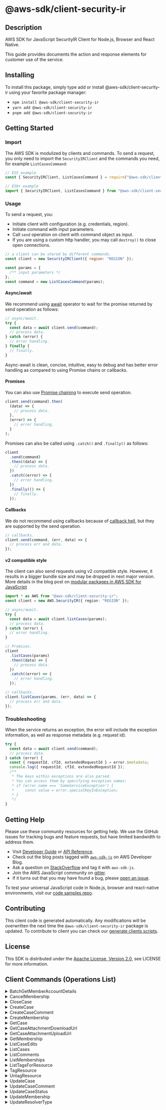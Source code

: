 <!-- generated file, do not edit directly -->

# @aws-sdk/client-security-ir

## Description

AWS SDK for JavaScript SecurityIR Client for Node.js, Browser and React Native.

<p>This guide provides documents the action and response elements for customer use of the service.</p>

## Installing

To install this package, simply type add or install @aws-sdk/client-security-ir
using your favorite package manager:

- `npm install @aws-sdk/client-security-ir`
- `yarn add @aws-sdk/client-security-ir`
- `pnpm add @aws-sdk/client-security-ir`

## Getting Started

### Import

The AWS SDK is modulized by clients and commands.
To send a request, you only need to import the `SecurityIRClient` and
the commands you need, for example `ListCasesCommand`:

```js
// ES5 example
const { SecurityIRClient, ListCasesCommand } = require("@aws-sdk/client-security-ir");
```

```ts
// ES6+ example
import { SecurityIRClient, ListCasesCommand } from "@aws-sdk/client-security-ir";
```

### Usage

To send a request, you:

- Initiate client with configuration (e.g. credentials, region).
- Initiate command with input parameters.
- Call `send` operation on client with command object as input.
- If you are using a custom http handler, you may call `destroy()` to close open connections.

```js
// a client can be shared by different commands.
const client = new SecurityIRClient({ region: "REGION" });

const params = {
  /** input parameters */
};
const command = new ListCasesCommand(params);
```

#### Async/await

We recommend using [await](https://developer.mozilla.org/en-US/docs/Web/JavaScript/Reference/Operators/await)
operator to wait for the promise returned by send operation as follows:

```js
// async/await.
try {
  const data = await client.send(command);
  // process data.
} catch (error) {
  // error handling.
} finally {
  // finally.
}
```

Async-await is clean, concise, intuitive, easy to debug and has better error handling
as compared to using Promise chains or callbacks.

#### Promises

You can also use [Promise chaining](https://developer.mozilla.org/en-US/docs/Web/JavaScript/Guide/Using_promises#chaining)
to execute send operation.

```js
client.send(command).then(
  (data) => {
    // process data.
  },
  (error) => {
    // error handling.
  }
);
```

Promises can also be called using `.catch()` and `.finally()` as follows:

```js
client
  .send(command)
  .then((data) => {
    // process data.
  })
  .catch((error) => {
    // error handling.
  })
  .finally(() => {
    // finally.
  });
```

#### Callbacks

We do not recommend using callbacks because of [callback hell](http://callbackhell.com/),
but they are supported by the send operation.

```js
// callbacks.
client.send(command, (err, data) => {
  // process err and data.
});
```

#### v2 compatible style

The client can also send requests using v2 compatible style.
However, it results in a bigger bundle size and may be dropped in next major version. More details in the blog post
on [modular packages in AWS SDK for JavaScript](https://aws.amazon.com/blogs/developer/modular-packages-in-aws-sdk-for-javascript/)

```ts
import * as AWS from "@aws-sdk/client-security-ir";
const client = new AWS.SecurityIR({ region: "REGION" });

// async/await.
try {
  const data = await client.listCases(params);
  // process data.
} catch (error) {
  // error handling.
}

// Promises.
client
  .listCases(params)
  .then((data) => {
    // process data.
  })
  .catch((error) => {
    // error handling.
  });

// callbacks.
client.listCases(params, (err, data) => {
  // process err and data.
});
```

### Troubleshooting

When the service returns an exception, the error will include the exception information,
as well as response metadata (e.g. request id).

```js
try {
  const data = await client.send(command);
  // process data.
} catch (error) {
  const { requestId, cfId, extendedRequestId } = error.$metadata;
  console.log({ requestId, cfId, extendedRequestId });
  /**
   * The keys within exceptions are also parsed.
   * You can access them by specifying exception names:
   * if (error.name === 'SomeServiceException') {
   *     const value = error.specialKeyInException;
   * }
   */
}
```

## Getting Help

Please use these community resources for getting help.
We use the GitHub issues for tracking bugs and feature requests, but have limited bandwidth to address them.

- Visit [Developer Guide](https://docs.aws.amazon.com/sdk-for-javascript/v3/developer-guide/welcome.html)
  or [API Reference](https://docs.aws.amazon.com/AWSJavaScriptSDK/v3/latest/index.html).
- Check out the blog posts tagged with [`aws-sdk-js`](https://aws.amazon.com/blogs/developer/tag/aws-sdk-js/)
  on AWS Developer Blog.
- Ask a question on [StackOverflow](https://stackoverflow.com/questions/tagged/aws-sdk-js) and tag it with `aws-sdk-js`.
- Join the AWS JavaScript community on [gitter](https://gitter.im/aws/aws-sdk-js-v3).
- If it turns out that you may have found a bug, please [open an issue](https://github.com/aws/aws-sdk-js-v3/issues/new/choose).

To test your universal JavaScript code in Node.js, browser and react-native environments,
visit our [code samples repo](https://github.com/aws-samples/aws-sdk-js-tests).

## Contributing

This client code is generated automatically. Any modifications will be overwritten the next time the `@aws-sdk/client-security-ir` package is updated.
To contribute to client you can check our [generate clients scripts](https://github.com/aws/aws-sdk-js-v3/tree/main/scripts/generate-clients).

## License

This SDK is distributed under the
[Apache License, Version 2.0](http://www.apache.org/licenses/LICENSE-2.0),
see LICENSE for more information.

## Client Commands (Operations List)

<details>
<summary>
BatchGetMemberAccountDetails
</summary>

[Command API Reference](https://docs.aws.amazon.com/AWSJavaScriptSDK/v3/latest/client/security-ir/command/BatchGetMemberAccountDetailsCommand/) / [Input](https://docs.aws.amazon.com/AWSJavaScriptSDK/v3/latest/Package/-aws-sdk-client-security-ir/Interface/BatchGetMemberAccountDetailsCommandInput/) / [Output](https://docs.aws.amazon.com/AWSJavaScriptSDK/v3/latest/Package/-aws-sdk-client-security-ir/Interface/BatchGetMemberAccountDetailsCommandOutput/)

</details>
<details>
<summary>
CancelMembership
</summary>

[Command API Reference](https://docs.aws.amazon.com/AWSJavaScriptSDK/v3/latest/client/security-ir/command/CancelMembershipCommand/) / [Input](https://docs.aws.amazon.com/AWSJavaScriptSDK/v3/latest/Package/-aws-sdk-client-security-ir/Interface/CancelMembershipCommandInput/) / [Output](https://docs.aws.amazon.com/AWSJavaScriptSDK/v3/latest/Package/-aws-sdk-client-security-ir/Interface/CancelMembershipCommandOutput/)

</details>
<details>
<summary>
CloseCase
</summary>

[Command API Reference](https://docs.aws.amazon.com/AWSJavaScriptSDK/v3/latest/client/security-ir/command/CloseCaseCommand/) / [Input](https://docs.aws.amazon.com/AWSJavaScriptSDK/v3/latest/Package/-aws-sdk-client-security-ir/Interface/CloseCaseCommandInput/) / [Output](https://docs.aws.amazon.com/AWSJavaScriptSDK/v3/latest/Package/-aws-sdk-client-security-ir/Interface/CloseCaseCommandOutput/)

</details>
<details>
<summary>
CreateCase
</summary>

[Command API Reference](https://docs.aws.amazon.com/AWSJavaScriptSDK/v3/latest/client/security-ir/command/CreateCaseCommand/) / [Input](https://docs.aws.amazon.com/AWSJavaScriptSDK/v3/latest/Package/-aws-sdk-client-security-ir/Interface/CreateCaseCommandInput/) / [Output](https://docs.aws.amazon.com/AWSJavaScriptSDK/v3/latest/Package/-aws-sdk-client-security-ir/Interface/CreateCaseCommandOutput/)

</details>
<details>
<summary>
CreateCaseComment
</summary>

[Command API Reference](https://docs.aws.amazon.com/AWSJavaScriptSDK/v3/latest/client/security-ir/command/CreateCaseCommentCommand/) / [Input](https://docs.aws.amazon.com/AWSJavaScriptSDK/v3/latest/Package/-aws-sdk-client-security-ir/Interface/CreateCaseCommentCommandInput/) / [Output](https://docs.aws.amazon.com/AWSJavaScriptSDK/v3/latest/Package/-aws-sdk-client-security-ir/Interface/CreateCaseCommentCommandOutput/)

</details>
<details>
<summary>
CreateMembership
</summary>

[Command API Reference](https://docs.aws.amazon.com/AWSJavaScriptSDK/v3/latest/client/security-ir/command/CreateMembershipCommand/) / [Input](https://docs.aws.amazon.com/AWSJavaScriptSDK/v3/latest/Package/-aws-sdk-client-security-ir/Interface/CreateMembershipCommandInput/) / [Output](https://docs.aws.amazon.com/AWSJavaScriptSDK/v3/latest/Package/-aws-sdk-client-security-ir/Interface/CreateMembershipCommandOutput/)

</details>
<details>
<summary>
GetCase
</summary>

[Command API Reference](https://docs.aws.amazon.com/AWSJavaScriptSDK/v3/latest/client/security-ir/command/GetCaseCommand/) / [Input](https://docs.aws.amazon.com/AWSJavaScriptSDK/v3/latest/Package/-aws-sdk-client-security-ir/Interface/GetCaseCommandInput/) / [Output](https://docs.aws.amazon.com/AWSJavaScriptSDK/v3/latest/Package/-aws-sdk-client-security-ir/Interface/GetCaseCommandOutput/)

</details>
<details>
<summary>
GetCaseAttachmentDownloadUrl
</summary>

[Command API Reference](https://docs.aws.amazon.com/AWSJavaScriptSDK/v3/latest/client/security-ir/command/GetCaseAttachmentDownloadUrlCommand/) / [Input](https://docs.aws.amazon.com/AWSJavaScriptSDK/v3/latest/Package/-aws-sdk-client-security-ir/Interface/GetCaseAttachmentDownloadUrlCommandInput/) / [Output](https://docs.aws.amazon.com/AWSJavaScriptSDK/v3/latest/Package/-aws-sdk-client-security-ir/Interface/GetCaseAttachmentDownloadUrlCommandOutput/)

</details>
<details>
<summary>
GetCaseAttachmentUploadUrl
</summary>

[Command API Reference](https://docs.aws.amazon.com/AWSJavaScriptSDK/v3/latest/client/security-ir/command/GetCaseAttachmentUploadUrlCommand/) / [Input](https://docs.aws.amazon.com/AWSJavaScriptSDK/v3/latest/Package/-aws-sdk-client-security-ir/Interface/GetCaseAttachmentUploadUrlCommandInput/) / [Output](https://docs.aws.amazon.com/AWSJavaScriptSDK/v3/latest/Package/-aws-sdk-client-security-ir/Interface/GetCaseAttachmentUploadUrlCommandOutput/)

</details>
<details>
<summary>
GetMembership
</summary>

[Command API Reference](https://docs.aws.amazon.com/AWSJavaScriptSDK/v3/latest/client/security-ir/command/GetMembershipCommand/) / [Input](https://docs.aws.amazon.com/AWSJavaScriptSDK/v3/latest/Package/-aws-sdk-client-security-ir/Interface/GetMembershipCommandInput/) / [Output](https://docs.aws.amazon.com/AWSJavaScriptSDK/v3/latest/Package/-aws-sdk-client-security-ir/Interface/GetMembershipCommandOutput/)

</details>
<details>
<summary>
ListCaseEdits
</summary>

[Command API Reference](https://docs.aws.amazon.com/AWSJavaScriptSDK/v3/latest/client/security-ir/command/ListCaseEditsCommand/) / [Input](https://docs.aws.amazon.com/AWSJavaScriptSDK/v3/latest/Package/-aws-sdk-client-security-ir/Interface/ListCaseEditsCommandInput/) / [Output](https://docs.aws.amazon.com/AWSJavaScriptSDK/v3/latest/Package/-aws-sdk-client-security-ir/Interface/ListCaseEditsCommandOutput/)

</details>
<details>
<summary>
ListCases
</summary>

[Command API Reference](https://docs.aws.amazon.com/AWSJavaScriptSDK/v3/latest/client/security-ir/command/ListCasesCommand/) / [Input](https://docs.aws.amazon.com/AWSJavaScriptSDK/v3/latest/Package/-aws-sdk-client-security-ir/Interface/ListCasesCommandInput/) / [Output](https://docs.aws.amazon.com/AWSJavaScriptSDK/v3/latest/Package/-aws-sdk-client-security-ir/Interface/ListCasesCommandOutput/)

</details>
<details>
<summary>
ListComments
</summary>

[Command API Reference](https://docs.aws.amazon.com/AWSJavaScriptSDK/v3/latest/client/security-ir/command/ListCommentsCommand/) / [Input](https://docs.aws.amazon.com/AWSJavaScriptSDK/v3/latest/Package/-aws-sdk-client-security-ir/Interface/ListCommentsCommandInput/) / [Output](https://docs.aws.amazon.com/AWSJavaScriptSDK/v3/latest/Package/-aws-sdk-client-security-ir/Interface/ListCommentsCommandOutput/)

</details>
<details>
<summary>
ListMemberships
</summary>

[Command API Reference](https://docs.aws.amazon.com/AWSJavaScriptSDK/v3/latest/client/security-ir/command/ListMembershipsCommand/) / [Input](https://docs.aws.amazon.com/AWSJavaScriptSDK/v3/latest/Package/-aws-sdk-client-security-ir/Interface/ListMembershipsCommandInput/) / [Output](https://docs.aws.amazon.com/AWSJavaScriptSDK/v3/latest/Package/-aws-sdk-client-security-ir/Interface/ListMembershipsCommandOutput/)

</details>
<details>
<summary>
ListTagsForResource
</summary>

[Command API Reference](https://docs.aws.amazon.com/AWSJavaScriptSDK/v3/latest/client/security-ir/command/ListTagsForResourceCommand/) / [Input](https://docs.aws.amazon.com/AWSJavaScriptSDK/v3/latest/Package/-aws-sdk-client-security-ir/Interface/ListTagsForResourceCommandInput/) / [Output](https://docs.aws.amazon.com/AWSJavaScriptSDK/v3/latest/Package/-aws-sdk-client-security-ir/Interface/ListTagsForResourceCommandOutput/)

</details>
<details>
<summary>
TagResource
</summary>

[Command API Reference](https://docs.aws.amazon.com/AWSJavaScriptSDK/v3/latest/client/security-ir/command/TagResourceCommand/) / [Input](https://docs.aws.amazon.com/AWSJavaScriptSDK/v3/latest/Package/-aws-sdk-client-security-ir/Interface/TagResourceCommandInput/) / [Output](https://docs.aws.amazon.com/AWSJavaScriptSDK/v3/latest/Package/-aws-sdk-client-security-ir/Interface/TagResourceCommandOutput/)

</details>
<details>
<summary>
UntagResource
</summary>

[Command API Reference](https://docs.aws.amazon.com/AWSJavaScriptSDK/v3/latest/client/security-ir/command/UntagResourceCommand/) / [Input](https://docs.aws.amazon.com/AWSJavaScriptSDK/v3/latest/Package/-aws-sdk-client-security-ir/Interface/UntagResourceCommandInput/) / [Output](https://docs.aws.amazon.com/AWSJavaScriptSDK/v3/latest/Package/-aws-sdk-client-security-ir/Interface/UntagResourceCommandOutput/)

</details>
<details>
<summary>
UpdateCase
</summary>

[Command API Reference](https://docs.aws.amazon.com/AWSJavaScriptSDK/v3/latest/client/security-ir/command/UpdateCaseCommand/) / [Input](https://docs.aws.amazon.com/AWSJavaScriptSDK/v3/latest/Package/-aws-sdk-client-security-ir/Interface/UpdateCaseCommandInput/) / [Output](https://docs.aws.amazon.com/AWSJavaScriptSDK/v3/latest/Package/-aws-sdk-client-security-ir/Interface/UpdateCaseCommandOutput/)

</details>
<details>
<summary>
UpdateCaseComment
</summary>

[Command API Reference](https://docs.aws.amazon.com/AWSJavaScriptSDK/v3/latest/client/security-ir/command/UpdateCaseCommentCommand/) / [Input](https://docs.aws.amazon.com/AWSJavaScriptSDK/v3/latest/Package/-aws-sdk-client-security-ir/Interface/UpdateCaseCommentCommandInput/) / [Output](https://docs.aws.amazon.com/AWSJavaScriptSDK/v3/latest/Package/-aws-sdk-client-security-ir/Interface/UpdateCaseCommentCommandOutput/)

</details>
<details>
<summary>
UpdateCaseStatus
</summary>

[Command API Reference](https://docs.aws.amazon.com/AWSJavaScriptSDK/v3/latest/client/security-ir/command/UpdateCaseStatusCommand/) / [Input](https://docs.aws.amazon.com/AWSJavaScriptSDK/v3/latest/Package/-aws-sdk-client-security-ir/Interface/UpdateCaseStatusCommandInput/) / [Output](https://docs.aws.amazon.com/AWSJavaScriptSDK/v3/latest/Package/-aws-sdk-client-security-ir/Interface/UpdateCaseStatusCommandOutput/)

</details>
<details>
<summary>
UpdateMembership
</summary>

[Command API Reference](https://docs.aws.amazon.com/AWSJavaScriptSDK/v3/latest/client/security-ir/command/UpdateMembershipCommand/) / [Input](https://docs.aws.amazon.com/AWSJavaScriptSDK/v3/latest/Package/-aws-sdk-client-security-ir/Interface/UpdateMembershipCommandInput/) / [Output](https://docs.aws.amazon.com/AWSJavaScriptSDK/v3/latest/Package/-aws-sdk-client-security-ir/Interface/UpdateMembershipCommandOutput/)

</details>
<details>
<summary>
UpdateResolverType
</summary>

[Command API Reference](https://docs.aws.amazon.com/AWSJavaScriptSDK/v3/latest/client/security-ir/command/UpdateResolverTypeCommand/) / [Input](https://docs.aws.amazon.com/AWSJavaScriptSDK/v3/latest/Package/-aws-sdk-client-security-ir/Interface/UpdateResolverTypeCommandInput/) / [Output](https://docs.aws.amazon.com/AWSJavaScriptSDK/v3/latest/Package/-aws-sdk-client-security-ir/Interface/UpdateResolverTypeCommandOutput/)

</details>
